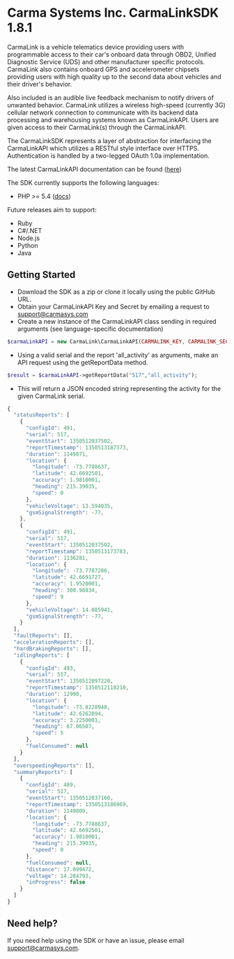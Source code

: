 Carma Systems Inc. CarmaLinkSDK 1.8.1
===============================

CarmaLink is a vehicle telematics device providing users with programmable access to their car's onboard data through OBD2, Unified Diagnostic Service (UDS) and other manufacturer specific protocols. CarmaLink also contains onboard GPS and accelerometer chipsets providing users with high quality up to the second data about vehicles and their driver's behavior. 

Also included is an audible live feedback mechanism to notify drivers of unwanted behavior. CarmaLink utilizes a wireless high-speed (currently 3G) cellular network connection to communicate with its backend data processing and warehousing systems known as CarmaLinkAPI. Users are given access to their CarmaLink(s) through the CarmaLinkAPI.

The CarmaLinkSDK represents a layer of abstraction for interfacing the CarmaLinkAPI which utilizes
a RESTful style interface over HTTPS. Authentication is handled by a two-legged OAuth 1.0a implementation.

The latest CarmaLinkAPI documentation can be found ([here](https://github.com/CarmaSys/CarmaLinkAPI/tree/master))

The SDK currently supports the following languages: 

* PHP >= 5.4 ([docs](http://carmasys.github.io/CarmaLinkSDK/))

Future releases aim to support: 

* Ruby
* C#/.NET
* Node.js
* Python
* Java

Getting Started
---------------

* Download the SDK as a zip or clone it locally using the public GitHub URL.
* Obtain your CarmaLinkAPI Key and Secret by emailing a request to support@carmasys.com
* Create a new instance of the CarmaLinkAPI class sending in required arguments (see language-specific documentation) 

```PHP
$carmaLinkAPI = new CarmaLink\CarmaLinkAPI(CARMALINK_KEY, CARMALINK_SECRET, HOST_INFO_ARRAY, DEBUG);
``` 

* Using a valid serial and the report 'all_activity' as arguments, make an API request using the getReportData method. 

```PHP
$result = $carmaLinkAPI->getReportData("517","all_activity");
```

* This will return a JSON encoded string representing the activity for the given CarmaLink serial. 

```javascript
{
  "statusReports": [
    {
      "configId": 491,
      "serial": 517,
      "eventStart": 1350512037502,
      "reportTimestamp": 1350513187373,
      "duration": 1149871,
      "location": {
        "longitude": -73.7788637,
        "latitude": 42.6692501,
        "accuracy": 1.9810001,
        "heading": 215.39035,
        "speed": 0
      },
      "vehicleVoltage": 13.594035,
      "gsmSignalStrength": -77,
    },
    {
      "configId": 491,
      "serial": 517,
      "eventStart": 1350512037502,
      "reportTimestamp": 1350513173783,
      "duration": 1136281,
      "location": {
        "longitude": -73.7787286,
        "latitude": 42.6691727,
        "accuracy": 1.9520001,
        "heading": 300.98834,
        "speed": 9
      },
      "vehicleVoltage": 14.085941,
      "gsmSignalStrength": -77,
    }
  ],
  "faultReports": [],
  "accelerationReports": [],
  "hardBrakingReports": [],
  "idlingReports": [
    {
      "configId": 493,
      "serial": 517,
      "eventStart": 1350512097220,
      "reportTimestamp": 1350512110210,
      "duration": 12990,
      "location": {
        "longitude": -73.8228948,
        "latitude": 42.6262894,
        "accuracy": 3.2250001,
        "heading": 67.06507,
        "speed": 5
      },
      "fuelConsumed": null
    }
  ],
  "overspeedingReports": [],
  "summaryReports": [
    {
      "configId": 489,
      "serial": 517,
      "eventStart": 1350512037160,
      "reportTimestamp": 1350513186969,
      "duration": 1149809,
      "location": {
        "longitude": -73.7788637,
        "latitude": 42.6692501,
        "accuracy": 1.9810001,
        "heading": 215.39035,
        "speed": 0
      },
      "fuelConsumed": null,
      "distance": 17.099472,
      "voltage": 14.284793,
      "inProgress": false
    }
  ]
}
```

Need help?
----------------------
If you need help using the SDK or have an issue, please email support@carmasys.com.
